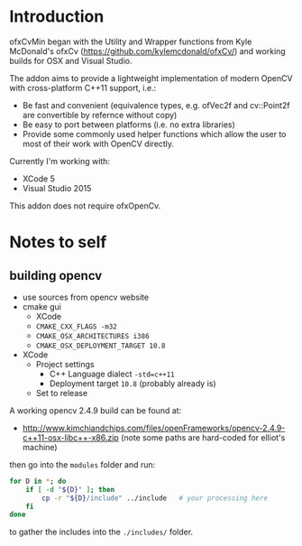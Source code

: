 # Introduction

ofxCvMin began with the Utility and Wrapper functions from Kyle McDonald's ofxCv (https://github.com/kylemcdonald/ofxCv/) and working builds for OSX and Visual Studio.

The addon aims to provide a lightweight implementation of modern OpenCV with cross-platform C++11 support, i.e.:

* Be fast and convenient (equivalence types, e.g. ofVec2f and cv::Point2f are convertible by refernce without copy)
* Be easy to port between platforms (i.e. no extra libraries)
* Provide some commonly used helper functions which allow the user to most of their work with OpenCV directly.

Currently I'm working with:
* XCode 5
* Visual Studio 2015

This addon does not require ofxOpenCv. 

# Notes to self

## building opencv

* use sources from opencv website
* cmake gui
	* XCode
	* `CMAKE_CXX_FLAGS -m32`
	* `CMAKE_OSX_ARCHITECTURES i386`
	* `CMAKE_OSX_DEPLOYMENT_TARGET 10.8`
* XCode
	* Project settings
		* C++ Language dialect `-std=c++11`
		* Deployment target `10.8` (probably already is)
	* Set to release

A working opencv 2.4.9 build can be found at:
* http://www.kimchiandchips.com/files/openFrameworks/opencv-2.4.9-c++11-osx-libc++-x86.zip
(note some paths are hard-coded for elliot's machine)

then go into the `modules` folder and run:

```bash
for D in *; do
    if [ -d "${D}" ]; then
        cp -r "${D}/include" ../include   # your processing here
    fi
done
```

to gather the includes into the `./includes/` folder.

